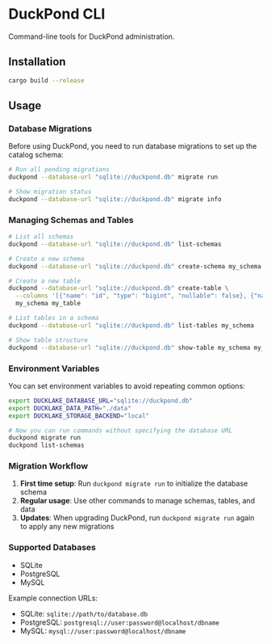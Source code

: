 # DuckPond CLI

Command-line tools for DuckPond administration.

## Installation

```bash
cargo build --release
```

## Usage

### Database Migrations

Before using DuckPond, you need to run database migrations to set up the catalog schema:

```bash
# Run all pending migrations
duckpond --database-url "sqlite://duckpond.db" migrate run

# Show migration status
duckpond --database-url "sqlite://duckpond.db" migrate info
```

### Managing Schemas and Tables

```bash
# List all schemas
duckpond --database-url "sqlite://duckpond.db" list-schemas

# Create a new schema
duckpond --database-url "sqlite://duckpond.db" create-schema my_schema

# Create a new table
duckpond --database-url "sqlite://duckpond.db" create-table \
  --columns '[{"name": "id", "type": "bigint", "nullable": false}, {"name": "name", "type": "string", "nullable": true}]' \
  my_schema my_table

# List tables in a schema
duckpond --database-url "sqlite://duckpond.db" list-tables my_schema

# Show table structure
duckpond --database-url "sqlite://duckpond.db" show-table my_schema my_table
```

### Environment Variables

You can set environment variables to avoid repeating common options:

```bash
export DUCKLAKE_DATABASE_URL="sqlite://duckpond.db"
export DUCKLAKE_DATA_PATH="./data"
export DUCKLAKE_STORAGE_BACKEND="local"

# Now you can run commands without specifying the database URL
duckpond migrate run
duckpond list-schemas
```

### Migration Workflow

1. **First time setup**: Run `duckpond migrate run` to initialize the database schema
2. **Regular usage**: Use other commands to manage schemas, tables, and data
3. **Updates**: When upgrading DuckPond, run `duckpond migrate run` again to apply any new migrations

### Supported Databases

- SQLite
- PostgreSQL
- MySQL

Example connection URLs:

- SQLite: `sqlite://path/to/database.db`
- PostgreSQL: `postgresql://user:password@localhost/dbname`
- MySQL: `mysql://user:password@localhost/dbname`

